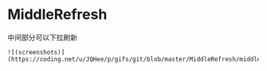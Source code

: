 # MiddleRefresh
中间部分可以下拉刷新<br>
```
![(screenshots)](https://coding.net/u/JQHee/p/gifs/git/blob/master/MiddleRefresh/middleRefresh.gif)
```
